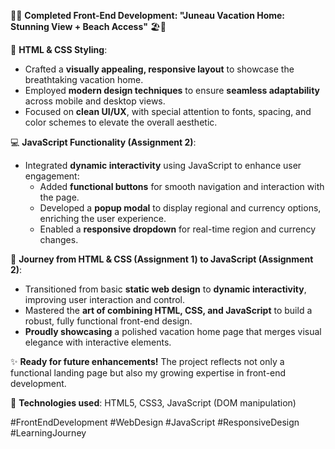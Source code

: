 🎉✨ **Completed Front-End Development: "Juneau Vacation Home: Stunning View + Beach Access"** 🏖️🏡

🌟 **HTML & CSS Styling**:
- Crafted a **visually appealing, responsive layout** to showcase the breathtaking vacation home.
- Employed **modern design techniques** to ensure **seamless adaptability** across mobile and desktop views.
- Focused on **clean UI/UX**, with special attention to fonts, spacing, and color schemes to elevate the overall aesthetic.

💻 **JavaScript Functionality (Assignment 2)**:
- Integrated **dynamic interactivity** using JavaScript to enhance user engagement:
  - Added **functional buttons** for smooth navigation and interaction with the page.
  - Developed a **popup modal** to display regional and currency options, enriching the user experience.
  - Enabled a **responsive dropdown** for real-time region and currency changes.

🚀 **Journey from HTML & CSS (Assignment 1) to JavaScript (Assignment 2)**:
- Transitioned from basic **static web design** to **dynamic interactivity**, improving user interaction and control.
- Mastered the **art of combining HTML, CSS, and JavaScript** to build a robust, fully functional front-end design.
- **Proudly showcasing** a polished vacation home page that merges visual elegance with interactive elements.

✨ **Ready for future enhancements!** The project reflects not only a functional landing page but also my growing expertise in front-end development.

🔗 **Technologies used**: HTML5, CSS3, JavaScript (DOM manipulation)

#FrontEndDevelopment #WebDesign #JavaScript #ResponsiveDesign #LearningJourney
